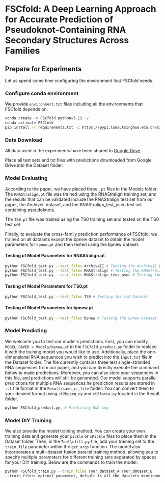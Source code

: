 # FSCfold: A Deep Learning Approach for Accurate Prediction of Pseudoknot-Containing RNA Secondary Structures Across Families

## Prepare for Experiments

Let us spend some time configuring the environment that FSCfold needs.

### Configure conda environment

We provide `environment.txt` files including all the environments that FSCfold depends on.

```bash
conda create -n FSCfold python=3.11 -y
conda activate FSCfold
pip install -r requirements.txt -i https://pypi.tuna.tsinghua.edu.cn/simple
```

### Data Download

All data used in the experiments have been shared to [Google Drive](https://drive.google.com/drive/folders/1JB059ESPbN2QISLZpjOJbRengrc1jNh6?usp=drive_link).

Place all test sets and txt files with predictions downloaded from Google Drive into the Dataset folder.


### Model Evaluating 
According to the paper, we have placed three `.pt` files in the Models folder. The `RNAStralign.pt` file was trained using the RNAStralign training set, and the results that can be validated include the RNAStralign test set from our paper, the ArchiveII dataset, and the RNAStralign_test_pseu test set containing pseudoknots.

The `TS0.pt` file was trained using the TS0 training set and tested on the TS0 test set.

Finally, to evaluate the cross-family prediction performance of FSCfold, we trained on all datasets except the bpnew dataset to obtain the model parameters for `bpnew.pt` and then tested using the bpnew dataset.
#### Testing of Model Parameters for RNAStralign.pt

```bash
python FSCfold_test.py --test_files ArchiveII # Testing the ArchiveII Dataset
python FSCfold_test.py --test_files RNAStralign # Testing the RNAStralign Dataset
python FSCfold_test.py --test_files RNAStralign_test_pseu # Testing the Pseudoknot  Dataset
```

#### Testing of Model Parameters for TS0.pt

```bash
python FSCfold_test.py --test_files TS0 # Testing the ts0 Dataset
```

#### Testing of Model Parameters for bpnew.pt

```bash
python FSCfold_test.py --test_files bpnew # Testing the bpnew Dataset
```

### Model Predicting
We welcome you to test our model's predictions. First, you can modify `MODEL_SAVED = Models/bpnew.pt` in the `FSCfold_predict.py` folder to replace it with the training model you would like to use. Additionally, place the one-dimensional RNA sequences you wish to predict into the `input.txt` file in the Dataset folder. The file currently contains three test single-stranded RNA sequences from our paper, and you can directly execute the command below to make predictions. Moreover, you can also store your sequences in this file, and predictions will still be generated. Our model supports parallel predictions for multiple RNA sequences.he prediction results are stored in `.ct` file format in the `Result/save_ct_file` folder. You can convert them to your desired format using `ct2bpseq.py` and `ct2fasta.py` located in the Result folder.
```bash
python FSCfold_predict.py. # Predicting RNA seq
```

### Model DIY Training
We also provide the model training method. You can create your own training data and generate your `pickle` or `cPickle` files to place them in the Dataset folder. Then, in the `Tool\utill.py` file, add your training set to the `--train_file` parameter within the `get_args` function. The model also incorporates a multi-dataset fusion parallel training method, allowing you to specify multiple parameters for different training sets separated by spaces for your DIY training. Below are the commands to train the model:
```bash
python FSCfold_train.py --train_files Your_dataset_A Your_dataset_B 
--train_files: optinal parameter, default is all the datasets mentioned in the paper.
```